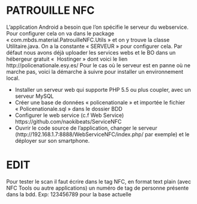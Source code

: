 <h1>PATROUILLE NFC</h1>
<p>L’application Android a besoin que l’on spécifie le serveur du webservice. Pour configurer cela on va dans le package « com.mbds.material.PatrouilleNFC.Utils » et on y trouve la classe Utilitaire.java. On a la constante « SERVEUR » pour configurer cela. Par défaut nous avons déjà uploader les services webs et le BO dans un hébergeur gratuit «  Hostinger » dont voici le lien http://policenationale.esy.es/ 
Pour le cas où le serveur est en panne où ne marche pas, voici la démarche à suivre pour installer un environnement local.
</p>
<ul>
<li>	Installer un serveur web qui supporte PHP 5.5 ou plus coupler, avec un serveur MySQL
</li>
<li>	Créer une base de données « policenationale » et importée le fichier « Policenationale.sql » dans le dossier BDD
</li>
<li>Configurer le web service (c.f Web Service) https://github.com/naokibeats/ServiceNFC </li>
<li>	Ouvrir le code source de l’application, changer le serveur (http://192.168.1.7:8888/WebServiceNFC/index.php/ par exemple) et le déployer sur son smartphone.
</li>
</ul>

<h1>EDIT </h1>
<p> Pour tester le scan il faut écrire dans le tag NFC, en format text plain (avec NFC Tools ou autre applications) un numéro  de  tag de personne  présente dans la  bdd. Exp: 123456789 pour la base actuelle  </p>
